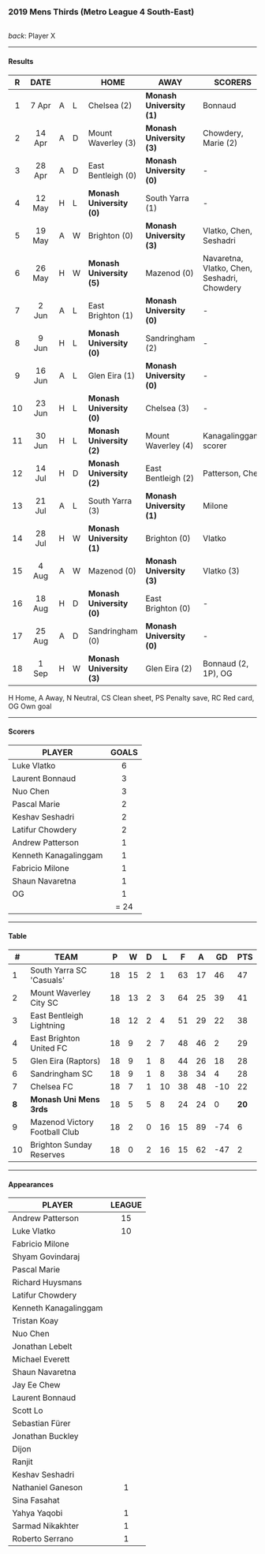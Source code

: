 ### 2019 Mens Thirds (Metro League 4 South-East)

![]()

_back_: Player X

------------------------

#### Results 

| R | DATE |  |    | HOME | AWAY | SCORERS | OTHER |
|:---:|:---:|:---:|:---| --- | --- | --- | --- |
| 1 | 7 Apr | A  | L | Chelsea (2)                | **Monash University (1)** | Bonnaud |  |
| 2 | 14 Apr |A  | D |  Mount Waverley (3)        |  **Monash University (3)** | Chowdery, Marie (2) |  |
| 3 | 28 Apr | A | D |  East Bentleigh (0)        | **Monash University (0)**  | -  | Fasahat (CS)  |
| 4 | 12 May |H  | L |  **Monash University (0)** | South Yarra (1)            | - |  |
| 5 | 19 May | A | W | Brighton (0)               |  **Monash University (3)** | Vlatko, Chen, Seshadri | Fasahat (CS)  |
| 6 | 26 May | H | W |  **Monash University (5)** | Mazenod (0)                | Navaretna, Vlatko, Chen, Seshadri, Chowdery|  CS  |
| 7 | 2 Jun | A | L  |  East Brighton (1)         | **Monash University (0)**  | - |  |
| 8 | 9 Jun | H | L  |  **Monash University (0)** | Sandringham (2)            | - |  |
| 9 | 16 Jun | A | L | Glen Eira (1)              |  **Monash University (0)** | - |  |
| 10 | 23 Jun |H |L  | **Monash University (0)**  | Chelsea (3)                | -  |  |
| 11 | 30 Jun  |H |L |  **Monash University (2)** | Mount Waverley (4)         | Kanagalinggam, scorer  |  |
| 12 | 14 Jul  |H |D |  **Monash University (2)** | East Bentleigh (2)         | Patterson, Chen  |  |
| 13 | 21 Jul |A |L  | South Yarra (3)            | **Monash University (1)**  | Milone  |  |
| 14 | 28 Jul |H |W  |  **Monash University (1)** | Brighton (0)               | Vlatko | CS  |
| 15 | 4 Aug  |A |W  |  Mazenod (0)               | **Monash University (3)**  | Vlatko (3)   | CS  |
| 16 | 18 Aug |H |D  |  **Monash University (0)** | East Brighton (0)          | -  | Ganeson (CS)  |
| 17 | 25 Aug |A |D  |  Sandringham (0)             |  **Monash University (0)** | -  | Fasahat (PS)  |
| 18 | 1 Sep  |H |W  |   **Monash University (3)** | Glen Eira (2)             | Bonnaud (2, 1P), OG  |  |

H Home, A Away, N Neutral, CS Clean sheet, PS Penalty save, RC Red card, OG Own goal 

------------------------

#### Scorers

| PLAYER                   | GOALS |
| ------------------------ |:-----:|
| Luke Vlatko              |   6   |
| Laurent Bonnaud         |   3   |
| Nuo Chen                |   3   |
| Pascal Marie            |   2   |
| Keshav Seshadri        |   2   |
| Latifur Chowdery       |   2   |
| Andrew Patterson        |   1   |
| Kenneth Kanagalinggam   |   1   |
| Fabricio Milone         |   1   |
| Shaun Navaretna         |   1   |
| OG                      |   1   |
|                          | = 24 |

------------------------

#### Table

| #   | TEAM                          | P  | W  | D | L  | F  | A  | GD  | PTS |
|-----|-------------------------------|----|----|---|----|----|----|-----|-----|
| 1   | South Yarra SC 'Casuals'      | 18 | 15 | 2 | 1  | 63 | 17 | 46  | 47  |
| 2   | Mount Waverley City SC        | 18 | 13 | 2 | 3  | 64 | 25 | 39  | 41  |
| 3   | East Bentleigh Lightning      | 18 | 12 | 2 | 4  | 51 | 29 | 22  | 38  |
| 4   | East Brighton United FC       | 18 | 9  | 2 | 7  | 48 | 46 | 2   | 29  |
| 5   | Glen Eira (Raptors)           | 18 | 9  | 1 | 8  | 44 | 26 | 18  | 28  |
| 6   | Sandringham SC                | 18 | 9  | 1 | 8  | 38 | 34 | 4   | 28  |
| 7   | Chelsea FC                    | 18 | 7  | 1 | 10 | 38 | 48 | -10 | 22  |
| **8**| **Monash Uni Mens 3rds**     | 18 | 5  | 5 | 8  | 24 | 24 | 0   | **20**  |
| 9   | Mazenod Victory Football Club | 18 | 2  | 0 | 16 | 15 | 89 | -74 | 6   |
| 10  | Brighton Sunday Reserves      | 18 | 0  | 2 | 16 | 15 | 62 | -47 | 2   |

------------------------

#### Appearances

| PLAYER                | LEAGUE |
| --------------------- |:-----:|
| Andrew Patterson       |  15   |
| Luke Vlatko            |  10   |
| Fabricio Milone         |     |
| Shyam Govindaraj         |     |
| Pascal Marie         |     |
| Richard Huysmans         |     |
| Latifur Chowdery         |     |
| Kenneth Kanagalinggam         |     |
| Tristan Koay         |     |
| Nuo Chen         |     |
| Jonathan Lebelt         |     |
| Michael Everett         |     |
| Shaun Navaretna         |     |
| Jay Ee Chew         |     |
| Laurent Bonnaud         |     |
| Scott Lo         |     |
| Sebastian Fürer         |     |
| Jonathan Buckley         |     |
| Dijon         |     |
| Ranjit         |     |
| Keshav Seshadri         |     |
| Nathaniel Ganeson         |  1   |
| Sina Fasahat         |     |
| Yahya Yaqobi         |   1  |
| Sarmad Nikakhter         |  1   |
| Roberto Serrano         |  1   |
